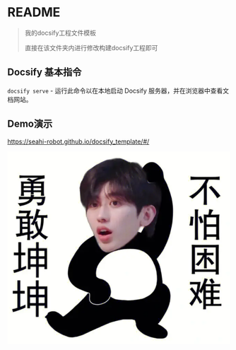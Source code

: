 # README

> 我的docsify工程文件模板
>
> 直接在该文件夹内进行修改构建docsify工程即可



## Docsify 基本指令

`docsify serve` - 运行此命令以在本地启动 Docsify 服务器，并在浏览器中查看文档网站。

## Demo演示
https://seahi-robot.github.io/docsify_template/#/





<img src="_media/brave_kun.png" style="zoom:67%;" />

